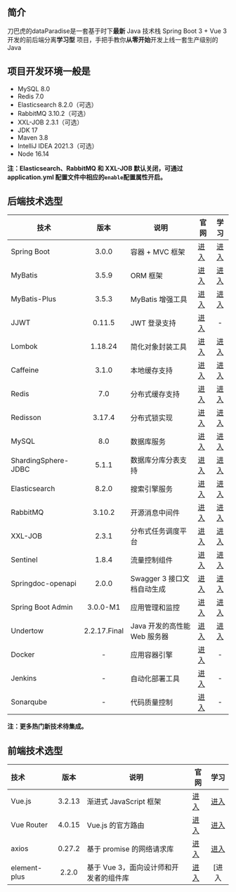 ## 简介

刀巴虎的dataParadise是一套基于时下**最新** Java 技术栈 Spring Boot 3 + Vue 3 开发的前后端分离**学习型**
项目，手把手教你**从零开始**开发上线一套生产级别的 Java



## 项目开发环境一般是

- MySQL 8.0
- Redis 7.0
- Elasticsearch 8.2.0（可选）
- RabbitMQ 3.10.2（可选）
- XXL-JOB 2.3.1（可选）
- JDK 17
- Maven 3.8
- IntelliJ IDEA 2021.3（可选）
- Node 16.14

**注：Elasticsearch、RabbitMQ 和 XXL-JOB 默认关闭，可通过 application.yml 配置文件中相应的`enable`配置属性开启。**

## 后端技术选型

| 技术                |     版本     | 说明                         | 官网                                                     |                             学习                             |
| ------------------- | :----------: | ---------------------------- | -------------------------------------------------------- | :----------------------------------------------------------: |
| Spring Boot         |    3.0.0     | 容器 + MVC 框架              | [进入](https://spring.io/projects/spring-boot)           | [进入](https://docs.spring.io/spring-boot/docs/3.0.0/reference/html) |
| MyBatis             |    3.5.9     | ORM 框架                     | [进入](http://www.mybatis.org)                           |     [进入](https://mybatis.org/mybatis-3/zh/index.html)      |
| MyBatis-Plus        |    3.5.3     | MyBatis 增强工具             | [进入](https://baomidou.com/)                            |          [进入](https://baomidou.com/pages/24112f/)          |
| JJWT                |    0.11.5    | JWT 登录支持                 | [进入](https://github.com/jwtk/jjwt)                     |                              -                               |
| Lombok              |   1.18.24    | 简化对象封装工具             | [进入](https://github.com/projectlombok/lombok)          |        [进入](https://projectlombok.org/features/all)        |
| Caffeine            |    3.1.0     | 本地缓存支持                 | [进入](https://github.com/ben-manes/caffeine)            | [进入](https://github.com/ben-manes/caffeine/wiki/Home-zh-CN) |
| Redis               |     7.0      | 分布式缓存支持               | [进入](https://redis.io)                                 |                [进入](https://redis.io/docs)                 |
| Redisson            |    3.17.4    | 分布式锁实现                 | [进入](https://github.com/redisson/redisson)             | [进入](https://github.com/redisson/redisson/wiki/%E7%9B%AE%E5%BD%95) |
| MySQL               |     8.0      | 数据库服务                   | [进入](https://www.mysql.com)                            | [进入](https://docs.oracle.com/en-us/iaas/mysql-database/doc/getting-started.html) |
| ShardingSphere-JDBC |    5.1.1     | 数据库分库分表支持           | [进入](https://shardingsphere.apache.org)                | [进入](https://shardingsphere.apache.org/document/5.1.1/cn/overview) |
| Elasticsearch       |    8.2.0     | 搜索引擎服务                 | [进入](https://www.elastic.co)                           | [进入](https://www.elastic.co/guide/en/elasticsearch/reference/current/index.html) |
| RabbitMQ            |    3.10.2    | 开源消息中间件               | [进入](https://www.rabbitmq.com)                         | [进入](https://www.rabbitmq.com/tutorials/tutorial-one-java.html) |
| XXL-JOB             |    2.3.1     | 分布式任务调度平台           | [进入](https://www.xuxueli.com/xxl-job)                  |           [进入](https://www.xuxueli.com/xxl-job)            |
| Sentinel            |    1.8.4     | 流量控制组件                 | [进入](https://github.com/alibaba/Sentinel)              | [进入](https://github.com/alibaba/Sentinel/wiki/%E4%B8%BB%E9%A1%B5) |
| Springdoc-openapi   |    2.0.0     | Swagger 3 接口文档自动生成   | [进入](https://github.com/springdoc/springdoc-openapi)   |                [进入](https://springdoc.org/)                |
| Spring Boot Admin   |   3.0.0-M1   | 应用管理和监控               | [进入](https://github.com/codecentric/spring-boot-admin) | [进入](https://codecentric.github.io/spring-boot-admin/3.0.0-M1) |
| Undertow            | 2.2.17.Final | Java 开发的高性能 Web 服务器 | [进入](https://undertow.io)                              |        [进入](https://undertow.io/documentation.html)        |
| Docker              |      -       | 应用容器引擎                 | [进入](https://www.docker.com/)                          |                              -                               |
| Jenkins             |      -       | 自动化部署工具               | [进入](https://github.com/jenkinsci/jenkins)             |                              -                               |
| Sonarqube           |      -       | 代码质量控制                 | [进入](https://www.sonarqube.org/)                       |                              -                               |

**注：更多热门新技术待集成。**

## 前端技术选型

| 技术         |  版本  | 说明                                   | 官网                             |                             学习                             |
| :----------- | :----: | -------------------------------------- | -------------------------------- | :----------------------------------------------------------: |
| Vue.js       | 3.2.13 | 渐进式 JavaScript 框架                 | [进入](https://vuejs.org)        | [进入](https://staging-cn.vuejs.org/guide/introduction.html) |
| Vue Router   | 4.0.15 | Vue.js 的官方路由                      | [进入](https://router.vuejs.org) |          [进入](https://router.vuejs.org/zh/guide/)          |
| axios        | 0.27.2 | 基于 promise 的网络请求库              | [进入](https://axios-http.com)   |         [进入](https://axios-http.com/zh/docs/intro)         |
| element-plus | 2.2.0  | 基于 Vue 3，面向设计师和开发者的组件库 | [进入](https://element-plus.org) |                            [进入                             |
<!--
**chentonny/chentonny** is a ✨ _special_ ✨ repository because its `README.md` (this file) appears on your GitHub profile.

Here are some ideas to get you started:

- 🔭 I’m currently working on ...
- 🌱 I’m currently learning ...
- 👯 I’m looking to collaborate on ...
- 🤔 I’m looking for help with ...
- 💬 Ask me about ...
- 📫 How to reach me: ...
- 😄 Pronouns: ...
- ⚡ Fun fact: ...
-->
